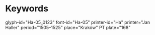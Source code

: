 # Keywords
glyph-id="Ha-05_0123"
font-id="Ha-05"
printer-id="Ha"
printer="Jan Haller"
period="1505–1525"
place="Kraków"
PT plate="168"
